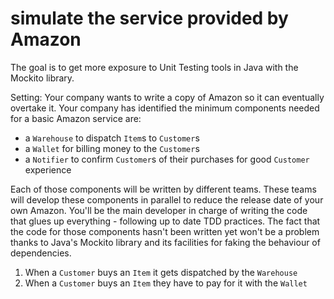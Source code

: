 # simulate the service provided by Amazon

The goal is to get more exposure to Unit Testing tools in Java with the Mockito library.

Setting: Your company wants to write a copy of Amazon so it can eventually overtake it. Your company has identified the minimum
components needed for a basic Amazon service are:

- a `Warehouse` to dispatch `Item`s to `Customer`s
- a `Wallet` for billing money to the `Customer`s
- a `Notifier` to confirm `Customer`s of their purchases for good `Customer` experience

Each of those components will be written by different teams. These teams will develop these components in parallel to reduce the
release date of your own Amazon. You'll be the main developer in charge of writing the code that glues up everything - following
up to date TDD practices. The fact that the code for those components hasn't been written yet won't be a problem thanks to
Java's Mockito library and its facilities for faking the behaviour of dependencies.

1. When a `Customer` buys an `Item` it gets dispatched by the `Warehouse`
2. When a `Customer` buys an `Item` they have to pay for it with the `Wallet`
